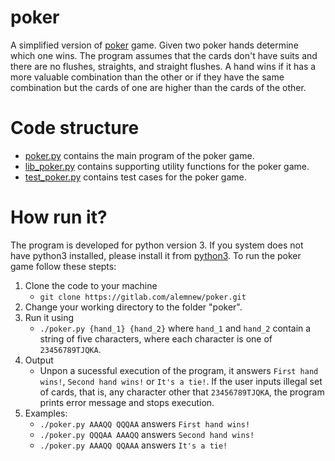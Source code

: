 # poker

A simplified version of [poker](https://en.wikipedia.org/wiki/Poker) game. Given two poker hands determine which one wins. The program assumes that the cards don't have suits and there are no flushes, straights, and straight flushes. A hand wins if it has a more valuable combination than the other or if they have the same combination but the cards of one are higher than the cards of the other.

# Code structure 

- [poker.py](poker.py) contains the main program of the poker game. 
- [lib_poker.py](lib_poker.py) contains supporting utility functions for the poker game. 
- [test_poker.py](test_poker.py) contains test cases for the poker game. 

# How run it? 
The program is developed for python version 3.  If you system does not have python3 installed, please install it from [python3](https://www.python.org/downloads/). 
To run the poker game follow these stepts:
1. Clone the code to your machine
    - `git clone https://gitlab.com/alemnew/poker.git`
2. Change your working directory to the folder "poker".
3. Run it using 
    - `./poker.py {hand_1} {hand_2}` where `hand_1` and `hand_2` contain a string of five characters, where each character is one of `23456789TJQKA`. 
4. Output
    - Unpon a sucessful execution of the program, it answers `First hand wins!`, `Second hand wins!` or `It's a tie!`. If the user inputs illegal set of cards, that is, any character other that `23456789TJQKA`, the program prints error message and stops execution. 
5. Examples: 
    - `./poker.py AAAQQ QQQAA` answers `First hand wins!`
    - `./poker.py QQQAA AAAQQ` answers `Second hand wins!`
    - `./poker.py AAAQQ QQAAA` answers `It's a tie!`

    

